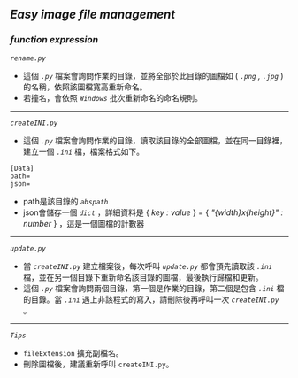 ## **_Easy image file management_**

### **_function expression_**
_`rename.py`_
  - 這個 _`.py`_ 檔案會詢問作業的目錄，並將全部於此目錄的圖檔如 ( _`.png` , `.jpg`_ ) 的名稱，依照該圖檔寬高重新命名。
  - 若撞名，會依照 _`Windows`_ 批次重新命名的命名規則。

___

_`createINI.py`_
  - 這個 _`.py`_ 檔案會詢問作業的目錄，讀取該目錄的全部圖檔，並在同一目錄裡，建立一個 _`.ini`_ 檔，檔案格式如下。
```
[Data]
path=
json=
```
  - path是該目錄的 _`abspath`_ 
  - json會儲存一個 _`dict`_ ，詳細資料是 { _key : value_ } = { _"{width}x{height}" : number_ } ，這是一個圖檔的計數器

___

_`update.py`_
  - 當 _`createINI.py`_ 建立檔案後，每次呼叫 _`update.py`_ 都會預先讀取該 _`.ini`_ 檔，並在另一個目錄下重新命名該目錄的圖檔，最後執行歸檔和更新。
  - 這個 _`.py`_ 檔案會詢問兩個目錄，第一個是作業的目錄，第二個是包含 _`.ini`_ 檔的目錄。當 _`.ini`_ 遇上非該程式的寫入，請刪除後再呼叫一次 _`createINI.py`_ 。

___
_`Tips`_
 - `fileExtension` 擴充副檔名。
 - 刪除圖檔後，建議重新呼叫 `createINI.py`。
